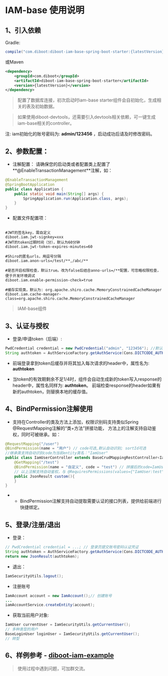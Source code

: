 # IAM-base 使用说明

## 1、引入依赖
Gradle:
~~~gradle
compile("com.diboot:diboot-iam-base-spring-boot-starter:{latestVersion}")
~~~
或Maven
~~~xml
<dependency>
    <groupId>com.diboot</groupId>
    <artifactId>diboot-iam-base-spring-boot-starter</artifactId>
    <version>{latestVersion}</version>
</dependency>
~~~

> 配置了数据库连接，初次启动时iam-base starter组件会自初始化，生成相关的表及初始数据。

> 如果使用diboot-devtools，还需要引入devtools相关依赖，可一键生成iam-base相关的controller。

注: iam初始化的账号密码为: **admin/123456** ，启动成功后请及时修改密码。

## 2、参数配置：

* 注解配置：
请确保您的启动类或者配置类上配置了**@EnableTransactionManagement**注解，如：

```java
@EnableTransactionManagement
@SpringBootApplication
public class Application {
	public static void main(String[] args) {
		SpringApplication.run(Application.class, args);
	}
}
```

* 配置文件配置项：
```properties

#JWT的签名key，需自定义
diboot.iam.jwt-signkey=xxx
#JWT的token过期时间（分），默认为60分钟
diboot.iam.jwt-token-expires-minutes=60

#Shiro的匿名urls，用逗号分隔
diboot.iam.anon-urls=/test/**,/abc/**

#是否开启权限检查，默认true。改为false后结合anno-urls=/**配置，可忽略权限检查，便于开发环境调试
diboot.iam.enable-permission-check=true

#缓存实现类，默认为: org.apache.shiro.cache.MemoryConstrainedCacheManager
diboot.iam.cache-manager-class=org.apache.shiro.cache.MemoryConstrainedCacheManager
```

> IAM-base组件

## 3、认证与授权
* 登录/申请token（后端）: 
~~~java
PwdCredential credential = new PwdCredential("admin", "123456"); //默认预置管理员的账号密码
String authtoken = AuthServiceFactory.getAuthService(Cons.DICTCODE_AUTH_TYPE.PWD.name()).applyToken(credential);
~~~
* 前端登录拿到token后缓存并将其加入每次请求的header中，属性名为: **authtoken**

* 当token的有效期剩余不足1/4时，组件会自动生成新的token写入response的header中，属性名同样为: **authtoken**。
前端检查response的header如果有新的authtoken，则替换本地的缓存值。


## 4、BindPermission注解使用
* 支持在Controller的类及方法上添加，权限识别码支持类似Spring @RequestMapping注解的“类+方法”拼接功能，
方法上的注解支持自动鉴权，同时可被继承。如：
~~~java
@RequestMapping("/user")
@BindPermission(name = "用户") // code可选,默认自动识别; sortId可选
//继承类支持自动识别code为当前entity类名："IamUser"
public class IamUserController extends BaseCrudMappingRestController<IamUser, IamUserVO> {
    @GetMapping("/test")
    @BindPermission(name = "自定义", code = "test") // 拼接后的code=IamUser:test
    // 以上注解支持自动鉴权，与 @RequiresPermissions(values={"IamUser:test"}) 等效，省掉前缀以简化及继承。
    public JsonResult custom(){
    }
}
~~~

* * BindPermission注解支持自动提取需要认证的接口列表，提供给前端进行快捷绑定。

## 5、登录/注册/退出
* 登录：
~~~java
// PwdCredential credential = ...; // 登录页提交账号密码认证凭证
String authtoken = AuthServiceFactory.getAuthService(Cons.DICTCODE_AUTH_TYPE.PWD.name()).applyToken(credential);
return new JsonResult(authtoken);
~~~
* 退出：
~~~java 
IamSecurityUtils.logout();
~~~
* 注册账号
~~~java 
IamAccount account = new IamAccount();// 创建账号
... 
iamAccountService.createEntity(account);
~~~
* 获取当前用户对象:
~~~java
IamUser currentUser = IamSecurityUtils.getCurrentUser();
// 多种类型的用户
BaseLoginUser loginUser = IamSecurityUtils.getCurrentUser();
// 转型
~~~

## 6、样例参考 - [diboot-iam-example](https://github.com/dibo-software/diboot-example/diboot-iam-example)

> 使用过程中遇到问题，可加群交流。